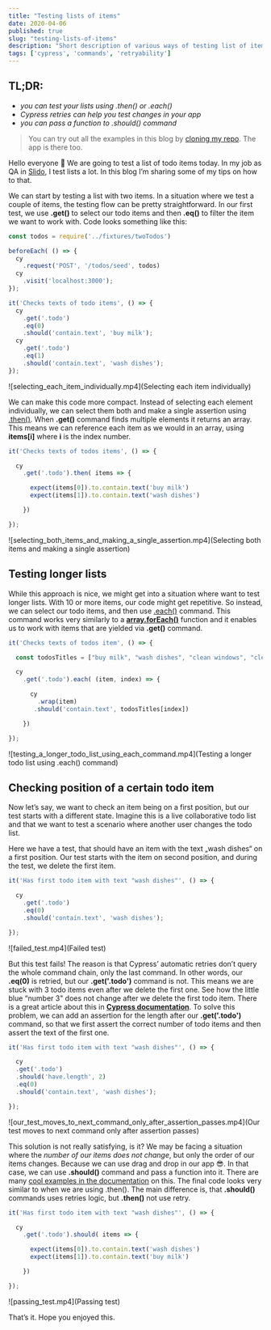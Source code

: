 ```yaml
---
title: "Testing lists of items"
date: 2020-04-06
published: true
slug: "testing-lists-of-items"
description: "Short description of various ways of testing list of items using Cypress, utilizing Cypress’ retryability."
tags: ['cypress', 'commands', 'retryability']
---
```


## TL;DR:

- *you can test your lists using .then() or .each()*
- *Cypress retries can help you test changes in your app*
- *you can pass a function to .should() command*


> You can try out all the examples in this blog by [cloning my repo](https://github.com/filiphric/testing-lists). The app is there too.

Hello everyone 👋 We are going to test a list of todo items today. In my job as QA in [Slido](https://www.sli.do/), I test lists a lot. In this blog I’m sharing some of my tips on how to that.

We can start by testing a list with two items. In a situation where we test a couple of items, the testing flow can be pretty straightforward. In our first test, we use **.get()** to select our todo items and then **.eq()** to filter the item we want to work with. Code looks something like this:
``` js
const todos = require('../fixtures/twoTodos')

beforeEach( () => {
  cy
    .request('POST', '/todos/seed', todos)
  cy
    .visit('localhost:3000');
});

it('Checks texts of todo items', () => {
  cy
    .get('.todo')
    .eq(0)
    .should('contain.text', 'buy milk');
  cy
    .get('.todo')
    .eq(1)
    .should('contain.text', 'wash dishes');
});

```

![selecting_each_item_individually.mp4](Selecting each item individually)

We can make this code more compact. Instead of selecting each element individually, we can select them both and make a single assertion using [.then()](https://docs.cypress.io/api/commands/then.html). When **.get()** command finds multiple elements it returns an array. This means we can reference each item as we would in an array, using **items[i]** where **i** is the index number.

```js
it('Checks texts of todos items', () => {

  cy
    .get('.todo').then( items => {

      expect(items[0]).to.contain.text('buy milk')
      expect(items[1]).to.contain.text('wash dishes')

    })

});
```

![selecting_both_items_and_making_a_single_assertion.mp4](Selecting both items and making a single assertion)

## Testing longer lists

While this approach is nice, we might get into a situation where want to test longer lists. With 10 or more items, our code might get repetitive. So instead, we can select our todo items, and then use [.each()](https://docs.cypress.io/api/commands/each.html#Syntax) command. This command works very similarly to a **[array.forEach()](https://developer.mozilla.org/en-US/docs/Web/JavaScript/Reference/Global_Objects/Array/forEach)** function and it enables us to work with items that are yielded via **.get()** command.

```js
it('Checks texts of todos item', () => {

  const todosTitles = ["buy milk", "wash dishes", "clean windows", "clean up bedroom", "wash clothes"]

  cy
    .get('.todo').each( (item, index) => {

      cy
        .wrap(item)
       .should('contain.text', todosTitles[index])

    })

});

```

![testing_a_longer_todo_list_using_each_command.mp4](Testing a longer todo list using .each() command)

## Checking position of a certain todo item

Now let’s say, we want to check an item being on a first position, but our test starts with a different state. Imagine this is a live collaborative todo list and that we want to test a scenario where another user changes the todo list.

Here we have a test, that should have an item with the text „wash dishes“ on a first position. Our test starts with the item on second position, and during the test, we delete the first item.

```js
it('Has first todo item with text "wash dishes"', () => {

  cy
    .get('.todo')
    .eq(0)
    .should('contain.text', 'wash dishes');

});
```

![failed_test.mp4](Failed test)

But this test fails! The reason is that Cypress’ automatic retries don’t query the whole command chain, only the last command. In other words, our **.eq(0)** is retried, but our **.get('.todo')** command is not. This means we are stuck with 3 todo items even after we delete the first one. See how the little blue “number 3" does not change after we delete the first todo item. There is a great article about this in **[Cypress documentation](https://docs.cypress.io/guides/core-concepts/retry-ability.html#Only-the-last-command-is-retried)**. To solve this problem, we can add an assertion for the length after our **.get('.todo')** command, so that we first assert the correct number of todo items and then assert the text of the first one.

```js
it('Has first todo item with text "wash dishes"', () => {

  cy
  .get('.todo')
  .should('have.length', 2)
  .eq(0)
  .should('contain.text', 'wash dishes');

});
```

![our_test_moves_to_next_command_only_after_assertion_passes.mp4](Our test moves to next command only after assertion passes)

This solution is not really satisfying, is it? We may be facing a situation where the *number of our items does not change*, but only the order of our items changes. Because we can use drag and drop in our app 😎. In that case, we can use **.should()** command and pass a function into it. There are many [cool examples in the documentation](https://docs.cypress.io/api/commands/should.html#Function) on this. The final code looks very similar to when we are using .then(). The main difference is, that **.should()** commands uses retries logic, but **.then()** not use retry.

```js
it('Has first todo item with text "wash dishes"', () => {

  cy
    .get('.todo').should( items => {

      expect(items[0]).to.contain.text('wash dishes')
      expect(items[1]).to.contain.text('buy milk')

    })

});
```

![passing_test.mp4](Passing test)

That’s it. Hope you enjoyed this.
